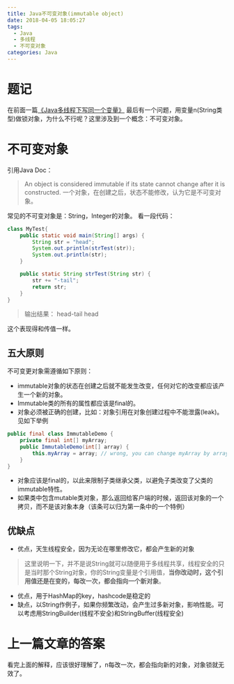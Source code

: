 ```yaml
---
title: Java不可变对象(immutable object)
date: 2018-04-05 18:05:27
tags:
  - Java
  - 多线程
  - 不可变对象
categories: Java
---
```

# 题记
在前面一篇[《Java多线程下写同一个变量》](/2018/01/25/Java多线程下写同一个变量/) 最后有一个问题，用变量n(String类型)做锁对象，为什么不行呢？这里涉及到一个概念：不可变对象。

# 不可变对象
引用Java Doc：
> An object is considered immutable if its state cannot change after it is constructed.
一个对象，在创建之后，状态不能修改，认为它是不可变对象。

常见的不可变对象是：String，Integer的对象。
看一段代码：
```java
class MyTest{
    public static void main(String[] args) {
        String str = "head";
        System.out.println(strTest(str));
        System.out.println(str);
    }

    public static String strTest(String str) {
        str += "-tail";
        return str;
    }
}
```

> 输出结果：
head-tail
head

这个表现得和传值一样。

## 五大原则
不可变更对象需遵循如下原则：
* immutable对象的状态在创建之后就不能发生改变，任何对它的改变都应该产生一个新的对象。
* Immutable类的所有的属性都应该是final的。
* 对象必须被正确的创建，比如：对象引用在对象创建过程中不能泄露(leak)。
见如下举例
```java
public final class ImmutableDemo {  
    private final int[] myArray;  
    public ImmutableDemo(int[] array) {  
        this.myArray = array; // wrong, you can change myArray by array 
    }  
}
```
* 对象应该是final的，以此来限制子类继承父类，以避免子类改变了父类的immutable特性。
* 如果类中包含mutable类对象，那么返回给客户端的时候，返回该对象的一个拷贝，而不是该对象本身（该条可以归为第一条中的一个特例）

## 优缺点
* 优点，天生线程安全，因为无论在哪里修改它，都会产生新的对象
> 这里说明一下，并不是说String就可以随便用于多线程共享，线程安全的只是当时那个String对象，你的String变量是个引用值，**当你改动时，这个引用值还是在变的，每改一次，都会指向一个新对象**。
* 优点，用于HashMap的key，hashcode是稳定的
* 缺点，以String作例子，如果你频繁改动，会产生过多新对象，影响性能。可以考虑用StringBuilder(线程不安全)和StringBuffer(线程安全)

# 上一篇文章的答案
看完上面的解释，应该很好理解了，n每改一次，都会指向新的对象，对象锁就无效了。